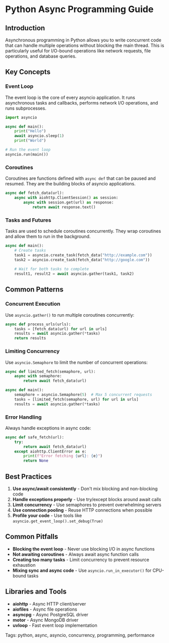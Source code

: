 # Python Async Programming Guide

## Introduction

Asynchronous programming in Python allows you to write concurrent code that can handle multiple operations without blocking the main thread. This is particularly useful for I/O-bound operations like network requests, file operations, and database queries.

## Key Concepts

### Event Loop
The event loop is the core of every asyncio application. It runs asynchronous tasks and callbacks, performs network I/O operations, and runs subprocesses.

```python
import asyncio

async def main():
    print("Hello")
    await asyncio.sleep(1)
    print("World")

# Run the event loop
asyncio.run(main())
```

### Coroutines
Coroutines are functions defined with `async def` that can be paused and resumed. They are the building blocks of asyncio applications.

```python
async def fetch_data(url):
    async with aiohttp.ClientSession() as session:
        async with session.get(url) as response:
            return await response.text()
```

### Tasks and Futures
Tasks are used to schedule coroutines concurrently. They wrap coroutines and allow them to run in the background.

```python
async def main():
    # Create tasks
    task1 = asyncio.create_task(fetch_data("http://example.com"))
    task2 = asyncio.create_task(fetch_data("http://google.com"))
    
    # Wait for both tasks to complete
    result1, result2 = await asyncio.gather(task1, task2)
```

## Common Patterns

### Concurrent Execution
Use `asyncio.gather()` to run multiple coroutines concurrently:

```python
async def process_urls(urls):
    tasks = [fetch_data(url) for url in urls]
    results = await asyncio.gather(*tasks)
    return results
```

### Limiting Concurrency
Use `asyncio.Semaphore` to limit the number of concurrent operations:

```python
async def limited_fetch(semaphore, url):
    async with semaphore:
        return await fetch_data(url)

async def main():
    semaphore = asyncio.Semaphore(5)  # Max 5 concurrent requests
    tasks = [limited_fetch(semaphore, url) for url in urls]
    results = await asyncio.gather(*tasks)
```

### Error Handling
Always handle exceptions in async code:

```python
async def safe_fetch(url):
    try:
        return await fetch_data(url)
    except aiohttp.ClientError as e:
        print(f"Error fetching {url}: {e}")
        return None
```

## Best Practices

1. **Use async/await consistently** - Don't mix blocking and non-blocking code
2. **Handle exceptions properly** - Use try/except blocks around await calls
3. **Limit concurrency** - Use semaphores to prevent overwhelming servers
4. **Use connection pooling** - Reuse HTTP connections when possible
5. **Profile your code** - Use tools like `asyncio.get_event_loop().set_debug(True)`

## Common Pitfalls

- **Blocking the event loop** - Never use blocking I/O in async functions
- **Not awaiting coroutines** - Always await async function calls
- **Creating too many tasks** - Limit concurrency to prevent resource exhaustion
- **Mixing sync and async code** - Use `asyncio.run_in_executor()` for CPU-bound tasks

## Libraries and Tools

- **aiohttp** - Async HTTP client/server
- **aiofiles** - Async file operations
- **asyncpg** - Async PostgreSQL driver
- **motor** - Async MongoDB driver
- **uvloop** - Fast event loop implementation

Tags: python, async, asyncio, concurrency, programming, performance
